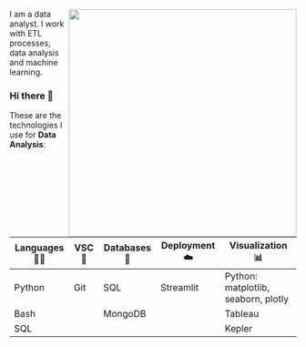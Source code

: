 <a href="https://github.com/Christianluengo"><img align="right" width="400" src="https://github.com/abhisheknaiidu/abhisheknaiidu/blob/master/code.gif?raw=true"></a>
I am a data analyst. I work with ETL processes, data analysis and machine learning.

### Hi there 👋

These are the technologies I use for **Data Analysis**:

| **Languages** 🧑‍💻 | **VSC** 📆| **Databases** 🐬| **Deployment** ☁️ | **Visualization** 📊|
| --------------- | --------------- | --------------- | --------------- | --------------- |
| Python | Git| SQL | Streamlit | Python: matplotlib, seaborn, plotly |
| Bash | | MongoDB |  | Tableau
| SQL|  |  |  | Kepler

